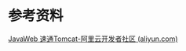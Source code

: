 















# 参考资料

[JavaWeb 速通Tomcat-阿里云开发者社区 (aliyun.com)](https://developer.aliyun.com/article/1320690?spm=a2c6h.12873639.article-detail.71.59d615faaK7wnT&scm=20140722.ID_community@@article@@1320690._.ID_community@@article@@1320690-OR_rec-V_1-RL_community@@article@@1088114#slide-8)